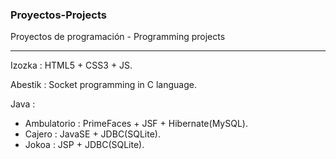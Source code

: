 <h3>Proyectos-Projects</h3>
<p>Proyectos de programación - Programming projects </p>
<hr>
Izozka : HTML5 + CSS3 + JS.

Abestik : Socket programming in C language. 

Java :
  - Ambulatorio : PrimeFaces + JSF + Hibernate(MySQL).
  - Cajero : JavaSE + JDBC(SQLite).
  - Jokoa : JSP + JDBC(SQLite).
